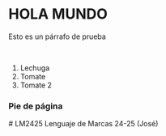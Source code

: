 <!doctype HTML>
<!-- Repaso 
# LM2425
Lenguaje de Marcas 24-25 (José)-->

<html>
  <head>
    <title>Prueba, Hola Mundo!</title>
    <meta charset="UTF-8">
  </head>
  <body>
    <h1>HOLA MUNDO</h1>
    <p>Esto es un párrafo de prueba</p>
    <br>
    <ol>
      <li>Lechuga</li>
      <li>Tomate</li>
      <li>Tomate 2</li>
    </ol>
  </body>
  <foot>
    <h3>Pie de página</h3>
  </foot>
</html>
# LM2425
Lenguaje de Marcas 24-25 (José)
